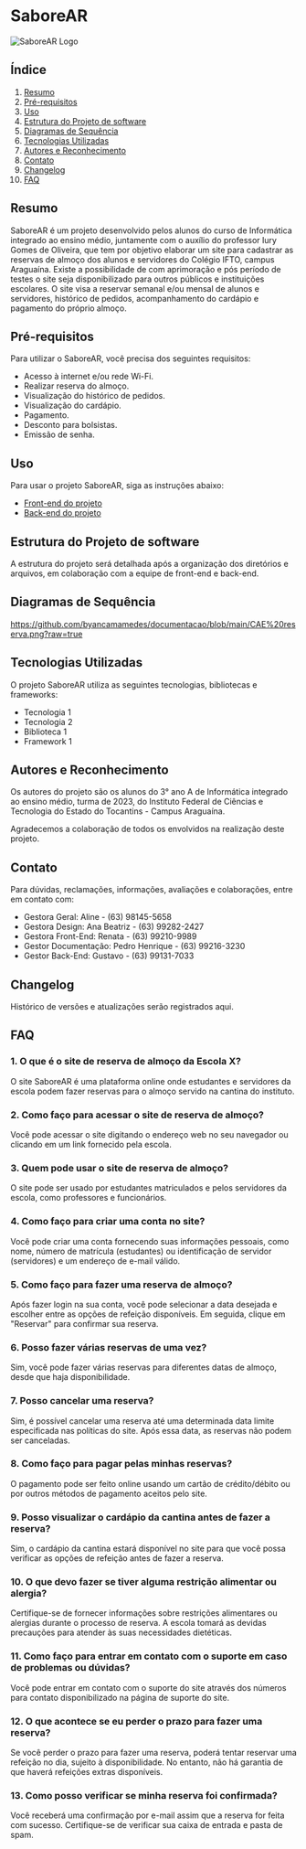 # SaboreAR

![SaboreAR Logo](link-para-o-logo.png)

## Índice
1. [Resumo](#resumo)
2. [Pré-requisitos](#pré-requisitos)
3. [Uso](#uso)
4. [Estrutura do Projeto de software](#estrutura-do-projeto-de-software)
5. [Diagramas de Sequência](#diagramas-de-sequência)
6. [Tecnologias Utilizadas](#tecnologias-utilizadas)
7. [Autores e Reconhecimento](#autores-e-reconhecimento)
8. [Contato](#contato)
9. [Changelog](#changelog)
10. [FAQ](#faq)

## Resumo
SaboreAR é um projeto desenvolvido pelos alunos do curso de Informática integrado ao ensino médio, juntamente com o auxílio do professor Iury Gomes de Oliveira, que tem por objetivo elaborar um site para cadastrar as reservas de almoço dos alunos e servidores do Colégio IFTO, campus Araguaína. Existe a possibilidade de com aprimoração e pós período de testes o site seja disponibilizado para outros públicos e instituições escolares. O site visa a reservar semanal e/ou mensal de alunos e servidores, histórico de pedidos, acompanhamento do cardápio e pagamento do próprio almoço.

## Pré-requisitos
Para utilizar o SaboreAR, você precisa dos seguintes requisitos:

- Acesso à internet e/ou rede Wi-Fi.
- Realizar reserva do almoço.
- Visualização do histórico de pedidos.
- Visualização do cardápio.
- Pagamento.
- Desconto para bolsistas.
- Emissão de senha.

## Uso
Para usar o projeto SaboreAR, siga as instruções abaixo:

- [Front-end do projeto](link-para-o-repositório-front-end)
- [Back-end do projeto](link-para-o-repositório-back-end)

## Estrutura do Projeto de software
A estrutura do projeto será detalhada após a organização dos diretórios e arquivos, em colaboração com a equipe de front-end e back-end.

## Diagramas de Sequência
https://github.com/byancamamedes/documentacao/blob/main/CAE%20reserva.png?raw=true

## Tecnologias Utilizadas
O projeto SaboreAR utiliza as seguintes tecnologias, bibliotecas e frameworks:

- Tecnologia 1
- Tecnologia 2
- Biblioteca 1
- Framework 1

## Autores e Reconhecimento
Os autores do projeto são os alunos do 3° ano A de Informática integrado ao ensino médio, turma de 2023, do Instituto Federal de Ciências e Tecnologia do Estado do Tocantins - Campus Araguaína.

Agradecemos a colaboração de todos os envolvidos na realização deste projeto.

## Contato
Para dúvidas, reclamações, informações, avaliações e colaborações, entre em contato com:

- Gestora Geral: Aline - (63) 98145-5658
- Gestora Design: Ana Beatriz - (63) 99282-2427
- Gestora Front-End: Renata - (63) 99210-9989
- Gestor Documentação: Pedro Henrique - (63) 99216-3230
- Gestor Back-End: Gustavo - (63) 99131-7033

## Changelog
Histórico de versões e atualizações serão registrados aqui.

## FAQ
### 1. O que é o site de reserva de almoço da Escola X?
O site SaboreAR é uma plataforma online onde estudantes e servidores da escola podem fazer reservas para o almoço servido na cantina do instituto.

### 2. Como faço para acessar o site de reserva de almoço?
Você pode acessar o site digitando o endereço web no seu navegador ou clicando em um link fornecido pela escola.

### 3. Quem pode usar o site de reserva de almoço?
O site pode ser usado por estudantes matriculados e pelos servidores da escola, como professores e funcionários.

### 4. Como faço para criar uma conta no site?
Você pode criar uma conta fornecendo suas informações pessoais, como nome, número de matrícula (estudantes) ou identificação de servidor (servidores) e um endereço de e-mail válido.

### 5. Como faço para fazer uma reserva de almoço?
Após fazer login na sua conta, você pode selecionar a data desejada e escolher entre as opções de refeição disponíveis. Em seguida, clique em "Reservar" para confirmar sua reserva.

### 6. Posso fazer várias reservas de uma vez?
Sim, você pode fazer várias reservas para diferentes datas de almoço, desde que haja disponibilidade.

### 7. Posso cancelar uma reserva?
Sim, é possível cancelar uma reserva até uma determinada data limite especificada nas políticas do site. Após essa data, as reservas não podem ser canceladas.

### 8. Como faço para pagar pelas minhas reservas?
O pagamento pode ser feito online usando um cartão de crédito/débito ou por outros métodos de pagamento aceitos pelo site.

### 9. Posso visualizar o cardápio da cantina antes de fazer a reserva?
Sim, o cardápio da cantina estará disponível no site para que você possa verificar as opções de refeição antes de fazer a reserva.

### 10. O que devo fazer se tiver alguma restrição alimentar ou alergia?
Certifique-se de fornecer informações sobre restrições alimentares ou alergias durante o processo de reserva. A escola tomará as devidas precauções para atender às suas necessidades dietéticas.

### 11. Como faço para entrar em contato com o suporte em caso de problemas ou dúvidas?
Você pode entrar em contato com o suporte do site através dos números para contato disponibilizado na página de suporte do site.

### 12. O que acontece se eu perder o prazo para fazer uma reserva?
Se você perder o prazo para fazer uma reserva, poderá tentar reservar uma refeição no dia, sujeito à disponibilidade. No entanto, não há garantia de que haverá refeições extras disponíveis.

### 13. Como posso verificar se minha reserva foi confirmada?
Você receberá uma confirmação por e-mail assim que a reserva for feita com sucesso. Certifique-se de verificar sua caixa de entrada e pasta de spam.
